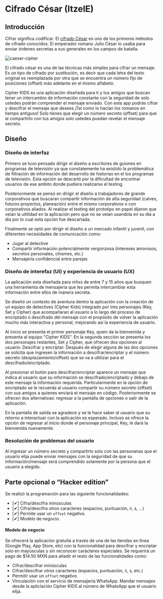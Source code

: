 # Cifrado César  (ItzelE)

## Introducción

Cifrar significa codificar. El [cifrado César](https://en.wikipedia.org/wiki/Caesar_cipher) es uno de los primeros métodos de cifrado conocidos. El emperador romano Julio César lo usaba para enviar órdenes secretas a sus generales en los campos de batalla.

![caeser-cipher](https://upload.wikimedia.org/wikipedia/commons/thumb/2/2b/Caesar3.svg/2000px-Caesar3.svg.png)

El cifrado césar es una de las técnicas más simples para cifrar un mensaje. Es un tipo de cifrado por sustitución, es decir que cada letra del texto original es reemplazada por otra que se encuentra un número fijo de posiciones (offset) más adelante en el mismo alfabeto.

Cipher KIDS es una aplicación diseñada para ti y tus amigos que buscan tener un intercambio de información constante con la seguridad de solo ustedes podrán comprender el mensaje enviado. Con esta  app podrás cifrar y descifrar el mensaje que desees ¡Tal como lo hacían los romanos en tiempo antiguos! Solo tienes que elegir un número secreto (offset) para que al compartirlo con tus amigos solo ustedes puedan revelar el mensaje secreto.

## Diseño

### Diseño de interfaz

Primero se tuvo pensado dirigir el diseño a escritores de guiones en programas de televisión ya que constatemente ha existido la problemática de filtración de información del desarrollo de historias en el los programas de televisión. Esta opción se descartó por la dificultad de encontrar usuarios de ese ambito donde pudiera realizarse el testing.

Posteriormente se pensó en dirigir el diseño a trabajadores de grande corporativos que buscaran compartir información de alta seguridad (calves, futuros proyectos, planeación) entre el mismo corporativos o con corporativos aliados. Al realizar el testing del prototipo en papel dijeron que veían la uitilidad en la aplicación pero que no se veían usandola en su día a día por lo cual esta opción fue descartada.

Finalmente se optó por dirigir el diseño a un mercado infantil y juvenil,  con diferentes necesidades de comunicación como:
- Jugar al detective
- Compartir información potencialmente vergonzosa (intereses amorosos, secretos personales, chismes, etc.)
- Mensajería confidencial entre parejas

### Diseño de interefaz (UI) y experiencia de usuario (UX)

La aplicación esta diseñada para niñxs de entre 7 y 15 años que busquen una herramienta de mensajería que les permita intercambiar esta información entre ellos de manera secreta.

Se diseñó un contexto de aventura dentro la aplicación con la creación de un equipo de detectives (Cipher Kids) integrado por tres personajes (Key, Set y Cipher) que acompañaran al usuario a lo largo del proceso de encriptado o descifrado del mensaje con el propósito de volver la aplicación mucho más interactiva y personal, mejorando así la experiencia de usuario.

Al inicio se presenta el primer personaje Key, quien da la bienvenida y presenta al equipo "Cipher KIDS". En la segunda sección se presenta los dos personajes restantes, Set y Cipher, que ofrecen dos opciones al usuario: Descifrar y encriptar. Después de elegir alguna de las dos opciones se solicita que ingresen la información a descifrar/encriptar y el número secreto (desplazamiento/offset) que se va a ultilizar para el descifrado/encriptado.

Al presionar el botón para descifrar/encriptar aparece un mensaje que indica al usuario que su información se descifrado/encriptado y debajo de este mensaje la información requerida. Particularmente en la opción de encriptado se le recuerda al usuario compartir su número secreto (offset) con sus amigos a quienes enviará el mensaje en código. Posteriormente se ofrecen dos alternativas: regresar a la pantalla de opciones o salir de la aplicación.

En la pantalla de salida se agradece y se le hace saber al usuario que su retorno a interactuar con la aplicación es esperado. Incluso se ofrece la opción de regresar al inicio donde el personaje principal, Key, le dará la bienvenida nuevamente.

### Resolución de problemas del usuario

Al ingresar un número secreto y compartirlo solo con las personanas que el usuario elija puede enviar mensajes con la seguridad de que su información/mensaje será comprendido solamente por la persona que el usuario a elegido.

## Parte opcional o “Hacker edition”

Se realizó la programación para las siguiente funcionalidades:

* [✔] Cifra/descifra minúsculas
* [✔] Cifra/descifra _otros_ caracteres (espacios, puntuación, `ñ`, `á`, ...)
* [✔] Permite usar un `offset` negativo.
* [✔] Modelo de negocio.

#### Modelo de negocio

Se ofrecerá la aplicación gratuita a través de una de las tiendas en línea (Google Play, App Store, etc) con la funcionalidad para descifrar y encriptar solo en mayúsculas y sin reconocer carácteres especiales. Se requerirá un pago de $14.50 MXN para añadir el resto de las funcionalidades como:
- Cifrar/descifrar minúsculas
- Cifrar/descifrar _otros_ caracteres (espacios, puntuación, `ñ`, `á`, etc.)
- Permitir usar un `offset` negativo.
- Vinculación con el servicio de mensajería WhatsApp. Mandar mensajes desde la apliclación Cipher KIDS al número de WhatsApp que el usuario elija.